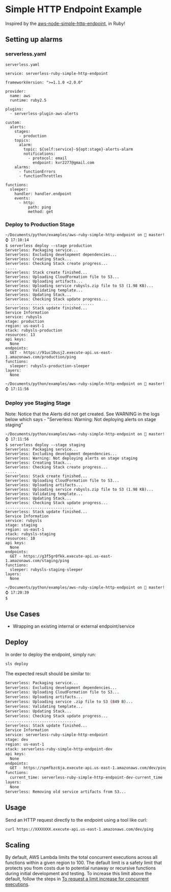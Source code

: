 # Simple HTTP Endpoint Example

Inspired by the [aws-node-simple-http-endpoint](https://github.com/serverless/examples/tree/master/aws-node-simple-http-endpoint), in Ruby!

## Setting up alarms
### serverless.yaml
```
serverless.yaml

service: serverless-ruby-simple-http-endpoint
 
frameworkVersion: ">=1.1.0 <2.0.0"
 
provider:
  name: aws
  runtime: ruby2.5
 
plugins:
  - serverless-plugin-aws-alerts
 
custom:
  alerts:
    stages:
      - production
    topics:
      alarm:
        topic: ${self:service}-${opt:stage}-alerts-alarm
        notifications:
          - protocol: email
            endpoint: kvr2277@gmail.com
    alarms:
      - functionErrors
      - functionThrottles
 
functions:
  sleeper:
    handler: handler.endpoint
    events:
      - http:
          path: ping
          method: get
```
### Deploy to Production Stage
```
~/Documents/python/examples/aws-ruby-simple-http-endpoint on  master! ⌚ 17:10:14
$ serverless deploy --stage production
Serverless: Packaging service...
Serverless: Excluding development dependencies...
Serverless: Creating Stack...
Serverless: Checking Stack create progress...
.....
Serverless: Stack create finished...
Serverless: Uploading CloudFormation file to S3...
Serverless: Uploading artifacts...
Serverless: Uploading service rubysls.zip file to S3 (1.98 KB)...
Serverless: Validating template...
Serverless: Updating Stack...
Serverless: Checking Stack update progress...
.......................................
Serverless: Stack update finished...
Service Information
service: rubysls
stage: production
region: us-east-1
stack: rubysls-production
resources: 13
api keys:
  None
endpoints:
  GET - https://91uc10usj2.execute-api.us-east-1.amazonaws.com/production/ping
functions:
  sleeper: rubysls-production-sleeper
layers:
  None
 
~/Documents/python/examples/aws-ruby-simple-http-endpoint on  master! ⌚ 17:11:56
```

### Deploy yoe Staging Stage
Note: Notice that the Alerts did not get created. See WARNING in the logs below which says - "Serverless: Warning: Not deploying alerts on stage staging"
```
~/Documents/python/examples/aws-ruby-simple-http-endpoint on  master! ⌚ 17:11:56
$ serverless deploy --stage staging
Serverless: Packaging service...
Serverless: Excluding development dependencies...
Serverless: Warning: Not deploying alerts on stage staging
Serverless: Creating Stack...
Serverless: Checking Stack create progress...
.....
Serverless: Stack create finished...
Serverless: Uploading CloudFormation file to S3...
Serverless: Uploading artifacts...
Serverless: Uploading service rubysls.zip file to S3 (1.98 KB)...
Serverless: Validating template...
Serverless: Updating Stack...
Serverless: Checking Stack update progress...
..............................
Serverless: Stack update finished...
Service Information
service: rubysls
stage: staging
region: us-east-1
stack: rubysls-staging
resources: 10
api keys:
  None
endpoints:
  GET - https://g3f5gr0fkk.execute-api.us-east-1.amazonaws.com/staging/ping
functions:
  sleeper: rubysls-staging-sleeper
layers:
  None
 
~/Documents/python/examples/aws-ruby-simple-http-endpoint on  master! ⌚ 17:20:39
$
```


## Use Cases

- Wrapping an existing internal or external endpoint/service

## Deploy 

In order to deploy the endpoint, simply run:

```bash
sls deploy
```

The expected result should be similar to:

```bash
Serverless: Packaging service...
Serverless: Excluding development dependencies...
Serverless: Uploading CloudFormation file to S3...
Serverless: Uploading artifacts...
Serverless: Uploading service .zip file to S3 (849 B)...
Serverless: Validating template...
Serverless: Updating Stack...
Serverless: Checking Stack update progress...
...............................
Serverless: Stack update finished...
Service Information
service: serverless-ruby-simple-http-endpoint
stage: dev
region: us-east-1
stack: serverless-ruby-simple-http-endpoint-dev
api keys:
  None
endpoints:
  GET - https://spmfbzc6ja.execute-api.us-east-1.amazonaws.com/dev/ping
functions:
  current_time: serverless-ruby-simple-http-endpoint-dev-current_time
layers:
  None
Serverless: Removing old service artifacts from S3...
```
## Usage

Send an HTTP request directly to the endpoint using a tool like curl:

```bash
curl https://XXXXXXX.execute-api.us-east-1.amazonaws.com/dev/ping
```

## Scaling

By default, AWS Lambda limits the total concurrent executions across all functions within a given region to 100. The default limit is a safety limit that protects you from costs due to potential runaway or recursive functions during initial development and testing. To increase this limit above the default, follow the steps in [To request a limit increase for concurrent executions](http://docs.aws.amazon.com/lambda/latest/dg/concurrent-executions.html#increase-concurrent-executions-limit).
